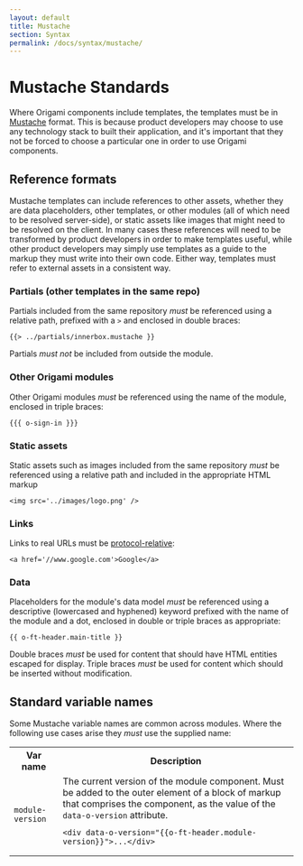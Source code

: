 ```yaml
---
layout: default
title: Mustache
section: Syntax
permalink: /docs/syntax/mustache/
---
```


# Mustache Standards

Where Origami components include templates, the templates must be in [Mustache](http://mustache.github.io/) format.  This is because product developers may choose to use any technology stack to built their application, and it's important that they not be forced to choose a particular one in order to use Origami components.

## Reference formats

Mustache templates can include references to other assets, whether they are data placeholders, other templates, or other modules (all of which need to be resolved server-side), or static assets like images that might need to be resolved on the client.  In many cases these references will need to be transformed by product developers in order to make templates useful, while other product developers may simply use templates as a guide to the markup they must write into their own code.  Either way, templates must refer to external assets in a consistent way.

### Partials (other templates in the same repo)

Partials included from the same repository *must* be referenced using a relative path, prefixed with a `>` and enclosed in double braces:

<pre><code>&#123;{> ../partials/innerbox.mustache }&#125;
</code></pre>

Partials *must not* be included from outside the module.

### Other Origami modules

Other Origami modules *must* be referenced using the name of the module, enclosed in triple braces:

<pre><code>&#123;&#123;{ o-sign-in }&#125;&#125;
</code></pre>

### Static assets

Static assets such as images included from the same repository *must* be referenced using a relative path and included in the appropriate HTML markup

	<img src='../images/logo.png' />

### Links

Links to real URLs must be [protocol-relative](http://www.paulirish.com/2010/the-protocol-relative-url/):

	<a href='//www.google.com'>Google</a>

### Data

Placeholders for the module's data model *must* be referenced using a descriptive (lowercased and hyphened) keyword prefixed with the name of the module and a dot, enclosed in double or triple braces as appropriate:

<pre><code>&#123;{ o-ft-header.main-title }&#125;
</code></pre>

Double braces *must* be used for content that should have HTML entities escaped for display.  Triple braces *must* be used for content which should be inserted without modification.

## Standard variable names

Some Mustache variable names are common across modules.  Where the following use cases arise they *must* use the supplied name:

<table class='o-techdocs-table'>
<tr><th>Var name</th><th>Description</th></tr>
<tr>
	<td><code>module-version</code></td>
	<td>
		The current version of the module component.  Must be added to the outer element of a block of markup that comprises the component, as the value of the <code>data-o-version</code> attribute.
		<pre><code>&lt;div data-o-version="&#123;{o-ft-header.module-version}&#125;"&gt;...&lt;/div&gt;</code></pre>
	</td>
</tr>
</table>
